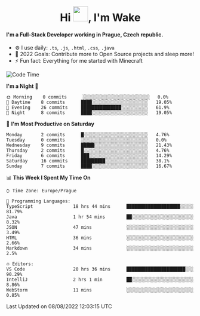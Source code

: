 <h1 align="center">Hi <img src="https://raw.githubusercontent.com/MrWakeCZ/MrWakeCZ/master/Hi.gif" width="40px" />, I'm Wake</h1>

#### I'm a Full-Stack Developer working in Prague, Czech republic.
- ⚙️ I use daily: `.ts`, `.js`, `.html`, `.css`, `.java`
- 🥅 2022 Goals: Contribute more to Open Source projects and sleep more!
- ⚡ Fun fact: Everything for me started with Minecraft

<!--START_SECTION:waka-->
![Code Time](http://img.shields.io/badge/Code%20Time-2%2C611%20hrs%2052%20mins-blue)

**I'm a Night 🦉** 

```text
🌞 Morning    0 commits      ░░░░░░░░░░░░░░░░░░░░░░░░░   0.0% 
🌆 Daytime    8 commits      ████░░░░░░░░░░░░░░░░░░░░░   19.05% 
🌃 Evening    26 commits     ███████████████░░░░░░░░░░   61.9% 
🌙 Night      8 commits      ████░░░░░░░░░░░░░░░░░░░░░   19.05%

```
📅 **I'm Most Productive on Saturday** 

```text
Monday       2 commits      █░░░░░░░░░░░░░░░░░░░░░░░░   4.76% 
Tuesday      0 commits      ░░░░░░░░░░░░░░░░░░░░░░░░░   0.0% 
Wednesday    9 commits      █████░░░░░░░░░░░░░░░░░░░░   21.43% 
Thursday     2 commits      █░░░░░░░░░░░░░░░░░░░░░░░░   4.76% 
Friday       6 commits      ███░░░░░░░░░░░░░░░░░░░░░░   14.29% 
Saturday     16 commits     █████████░░░░░░░░░░░░░░░░   38.1% 
Sunday       7 commits      ████░░░░░░░░░░░░░░░░░░░░░   16.67%

```


📊 **This Week I Spent My Time On** 

```text
⌚︎ Time Zone: Europe/Prague

💬 Programming Languages: 
TypeScript               18 hrs 44 mins      ████████████████████░░░░░   81.79% 
Java                     1 hr 54 mins        ██░░░░░░░░░░░░░░░░░░░░░░░   8.32% 
JSON                     47 mins             ░░░░░░░░░░░░░░░░░░░░░░░░░   3.49% 
HTML                     36 mins             ░░░░░░░░░░░░░░░░░░░░░░░░░   2.66% 
Markdown                 34 mins             ░░░░░░░░░░░░░░░░░░░░░░░░░   2.5%

🔥 Editors: 
VS Code                  20 hrs 36 mins      ██████████████████████░░░   90.29% 
IntelliJ                 2 hrs 1 min         ██░░░░░░░░░░░░░░░░░░░░░░░   8.86% 
WebStorm                 11 mins             ░░░░░░░░░░░░░░░░░░░░░░░░░   0.85%

```


 Last Updated on 08/08/2022 12:03:15 UTC
<!--END_SECTION:waka-->

